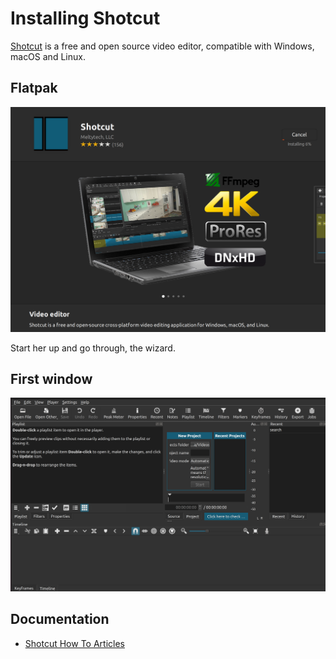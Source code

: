 # Installing Shotcut

[Shotcut](https://www.shotcut.org/) is a free and open source video editor, compatible with Windows, macOS and Linux.

## Flatpak

![Shotcut Flatpak](../../_static/images/shotcut1.png)

Start her up and go through, the wizard.

## First window

![Shotcut First Window](../../_static/images/shotcut2.png)

## Documentation

* [Shotcut How To Articles](https://www.shotcut.org/howtos/)
